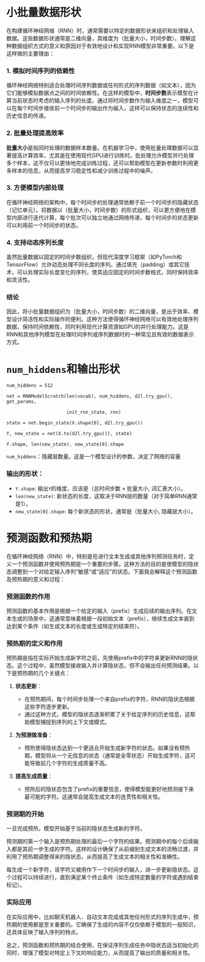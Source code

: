 # 小批量数据形状

在构建循环神经网络（RNN）时，通常需要以特定的数据形状来组织和处理输入数据。这些数据形状通常是二维向量，其维度为（批量大小，时间步数）。理解这种数据组织方式的意义和原因对于有效地设计和实现RNN模型非常重要。以下是这样做的主要理由：

### 1. 模拟时间序列的依赖性

循环神经网络特别适合处理时间序列数据或任何形式的序列数据（如文本），因为它们能够模拟数据点之间的时间依赖性。在这样的模型中，**时间步数**表示模型在计算当前状态时考虑的输入序列的长度。通过将时间步数作为输入维度之一，模型可以在每个时间步接收前一个时间步的输出作为输入，这样可以保持状态的连续性和历史信息的传递。

### 2. 批量处理提高效率

**批量大小**是指同时处理的数据样本数量。在机器学习中，使用批量处理数据可以显著提高计算效率，尤其是在使用现代GPU进行训练时。批处理允许模型并行处理多个样本，这不仅可以更快地完成训练过程，还可以帮助模型在更新参数时利用更多样本的信息，从而提高学习稳定性和减少训练过程中的噪声。

### 3. 方便模型内部处理

在循环神经网络的架构中，每个时间步的处理通常依赖于前一个时间步的隐藏状态（记忆单元）。将数据以（批量大小，时间步数）的形式组织，可以更方便地在模型内部进行迭代计算，每个批次可以独立地通过网络传递，每个时间步的状态更新可以利用前一个时间步的状态。

### 4. 支持动态序列长度

虽然批量数据以固定的时间步数组织，但现代深度学习框架（如PyTorch和TensorFlow）允许动态处理不同长度的序列。通过填充（padding）或其它技术，可以处理实际长度变化的序列，使其适应固定的时间步数格式，同时保持效率和灵活性。

### 结论

因此，将小批量数据组织为（批量大小，时间步数）的二维向量，是出于效率、模型设计简洁性和实际操作的便利。这种方法使得循环神经网络可以有效地处理序列数据，保持时间依赖性，同时利用现代计算资源如GPU的并行处理能力。这是RNN和其他序列模型在处理时间序列或序列数据时的一种常见且有效的数据表示方式。

# `num_hiddens`和输出形状

```
num_hiddens = 512

net = RNNModelScratch(len(vocab), num_hiddens, d2l.try_gpu(), get_params,

                      init_rnn_state, rnn)

state = net.begin_state(X.shape[0], d2l.try_gpu())

Y, new_state = net(X.to(d2l.try_gpu()), state)

Y.shape, len(new_state), new_state[0].shape
```

`num_hiddens`：隐藏层数量。这是一个模型设计的参数，决定了网络的容量
### 输出的形状：

- `Y.shape`: 输出`Y`的维度，应该是（总时间步数 × 批量大小, 词汇表大小）。
- `len(new_state)`: 新状态的长度，这取决于RNN层的数量（对于简单RNN通常是1）。
- `new_state[0].shape`: 每个新状态的形状，通常是（批量大小, 隐藏层大小）。

# 预测函数和预热期

在循环神经网络（RNN）中，特别是在进行文本生成或其他序列预测任务时，定义一个预测函数并使用预热期是一个重要的步骤。这种方法的目的是使模型的隐状态调整到一个对给定输入序列“敏感”或“适应”的状态。下面我会解释这个预测函数及预热期的意义和过程：

### 预测函数的作用

预测函数的基本作用是根据一个给定的输入（prefix）生成后续的输出序列。在文本生成的场景中，这通常意味着根据一段初始文本（prefix），继续生成文本直到达到某个条件（如生成文本的长度或生成特定的结束符）。

### 预热期的定义和作用

预热期是指在实际开始生成新字符之前，先使用prefix中的字符来更新RNN的隐状态。这个过程中，虽然模型接收输入并计算隐状态，但不会输出任何预测结果。以下是预热期的几个关键点：

1. **状态更新**：
    - 在预热期间，每个时间步处理一个来自prefix的字符，RNN的隐状态根据这些字符逐步更新。
    - 通过这种方式，模型的隐状态逐渐积累了关于给定序列的历史信息，这帮助模型捕捉到序列的上下文或模式。

2. **为预测做准备**：
    - 预热使得隐状态达到一个更适合开始生成新字符的状态。如果没有预热期，模型将从一个无信息的状态（通常是全零状态）开始生成字符，这可能导致前几个字符的生成质量不高。

3. **提高生成质量**：
    - 预热后的隐状态包含了prefix的重要信息，使得模型能更好地预测接下来最可能的字符。这通常会提高生成文本的连贯性和相关性。

### 预测期的开始

一旦完成预热，模型开始基于当前的隐状态生成新的字符。

预测期的第一个输入是预热期处理的最后一个字符的结果。预测期中的每个后续输入都是其前一步生成的字符。这样的设计确保了从前缀到生成文本的流畅过渡，并利用了预热期调整得来的隐状态，从而提高了生成文本的相关性和准确性。

每生成一个新字符，该字符又被用作下一个时间步的输入，进一步更新隐状态。这个过程可以持续进行，直到满足某个终止条件（如生成特定数量的字符或遇到结束标记）。

### 实际应用

在实际应用中，比如聊天机器人、自动文本完成或其他任何形式的序列生成中，预热期的使用都是至关重要的。它确保了生成的内容不仅仅依赖于模型的一般知识，还具体反映了输入序列的特点。

总之，预测函数和预热期的结合使用，在保证序列生成任务中隐状态适当初始化的同时，增强了模型对特定上下文的响应能力，从而提高了输出的质量和相关性。